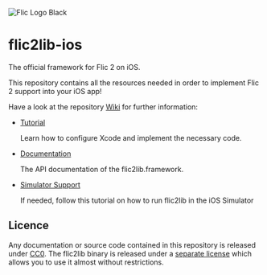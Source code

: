 ![Flic Logo Black](https://user-images.githubusercontent.com/2717016/70526105-1bbaa200-1b49-11ea-9aa0-49e7959300c3.png)

# flic2lib-ios

The official framework for Flic 2 on iOS.

This repository contains all the resources needed in order to implement Flic 2 support into your iOS app!

Have a look at the repository [Wiki](https://github.com/50ButtonsEach/flic2lib-ios/wiki) for further information: 

* [Tutorial](https://github.com/50ButtonsEach/flic2lib-ios/wiki/Tutorial)

	Learn how to configure Xcode and implement the necessary code.

* [Documentation](https://github.com/50ButtonsEach/flic2lib-ios/wiki/Documentation)

	The API documentation of the flic2lib.framework.

* [Simulator Support](https://github.com/50ButtonsEach/flic2lib-ios/wiki/Simulator-Support)

	If needed, follow this tutorial on how to run flic2lib in the iOS Simulator

## Licence

Any documentation or source code contained in this repository is released under [CC0](LICENCE%20(for%20the%20documentation%20and%20source%20code).txt). The flic2lib binary is released under a [separate license](LICENCE%20(for%20the%20flic2lib%20binary).txt) which allows you to use it almost without restrictions.